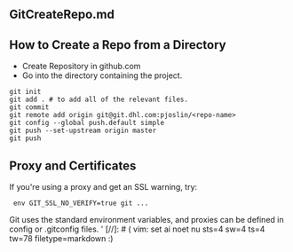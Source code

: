 
##	GitCreateRepo.md
##	How to Create a Repo from a Directory

- Create Repository in github.com
- Go into the directory containing the project.
```
git init
git add . #	to add all of the relevant files.
git commit
git remote add origin git@git.dhl.com:pjoslin/<repo-name>
git config --global push.default simple
git push --set-upstream origin master
git push
```

## Proxy and Certificates
If you're using a proxy and get an SSL warning, try:
```
 env GIT_SSL_NO_VERIFY=true git ...
```

Git uses the standard environment variables, and proxies can be defined in
config or .gitconfig files.
'
[//]: # ( vim: set ai noet nu sts=4 sw=4 ts=4 tw=78 filetype=markdown :)
